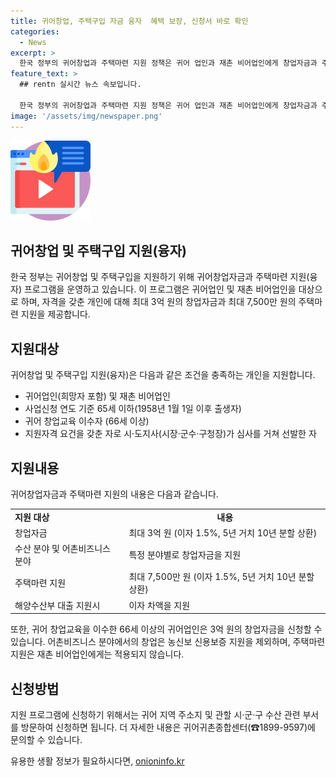 ```yaml
---
title: 귀어창업, 주택구입 자금 융자  혜택 보장, 신청서 바로 확인
categories:
  - News
excerpt: >
  한국 정부의 귀어창업과 주택마련 지원 정책은 귀어 업인과 재촌 비어업인에게 창업자금과 주택마련을 지원합니다. 지원대상은 사업신청 연도 기준 65세 이하이며, 귀어 창업을 위해 교육과정 이수한 66세 이상자 역시 포함됩니다. 창업자금은 최대 3억 원, 주택마련 지원금은 세대당 최대 7,500만 원을 지원하며, 지원후에는 수협에서 대출을 받을 경우 해양수산부가 이자 차액을 지원합니다. 귀촌종합센터(☎18999597)로 문의하면 됩니다.
feature_text: >
  ## rentn 실시간 뉴스 속보입니다.

  한국 정부의 귀어창업과 주택마련 지원 정책은 귀어 업인과 재촌 비어업인에게 창업자금과 주택마련을 지원합니다. 지원대상은 사업신청 연도 기준 65세 이하이며, 귀어 창업을 위해 교육과정 이수한 66세 이상자 역시 포함됩니다. 창업자금은 최대 3억 원, 주택마련 지원금은 세대당 최대 7,500만 원을 지원하며, 지원후에는 수협에서 대출을 받을 경우 해양수산부가 이자 차액을 지원합니다. 귀촌종합센터(☎18999597)로 문의하면 됩니다.
image: '/assets/img/newspaper.png'
---
```


<p><img src="/assets/img/news.png" alt="rentncar 속보" /></p>

<h2>귀어창업 및 주택구입 지원(융자)</h2>

<p data-ke-size="size16">한국 정부는 귀어창업 및 주택구입을 지원하기 위해 귀어창업자금과 주택마련 지원(융자) 프로그램을 운영하고 있습니다. 이 프로그램은 귀어업인 및 재촌 비어업인을 대상으로 하며, 자격을 갖춘 개인에 대해 최대 3억 원의 창업자금과 최대 7,500만 원의 주택마련 지원을 제공합니다.</p>

<h2>지원대상</h2>

<p data-ke-size="size16">귀어창업 및 주택구입 지원(융자)은 다음과 같은 조건을 충족하는 개인을 지원합니다.</p>

<ul>
  <li>귀어업인(희망자 포함) 및 재촌 비어업인</li>
  <li>사업신청 연도 기준 65세 이하(1958년 1월 1일 이후 출생자)</li>
  <li>귀어 창업교육 이수자 (66세 이상)</li>
  <li>지원자격 요건을 갖춘 자로 시·도지사(시장·군수·구청장)가 심사를 거쳐 선발한 자</li>
</ul>

<h2>지원내용</h2>

<p data-ke-size="size16">귀어창업자금과 주택마련 지원의 내용은 다음과 같습니다.</p>

<table>
  <tr>
    <td><b>지원 대상</b></td>
    <td style="text-align: center; height: 17px;"><b>내용</b></td>
  </tr>
  <tr>
    <td>창업자금</td>
    <td>최대 3억 원 (이자 1.5%, 5년 거치 10년 분할 상환)</td>
  </tr>
  <tr>
    <td>수산 분야 및 어촌비즈니스 분야</td>
    <td>특정 분야별로 창업자금을 지원</td>
  </tr>
  <tr>
    <td>주택마련 지원</td>
    <td>최대 7,500만 원 (이자 1.5%, 5년 거치 10년 분할 상환)</td>
  </tr>
  <tr>
    <td>해양수산부 대출 지원시</td>
    <td>이자 차액을 지원</td>
  </tr>
</table>

<p data-ke-size="size16">또한, 귀어 창업교육을 이수한 66세 이상의 귀어업인은 3억 원의 창업자금을 신청할 수 있습니다. 어촌비즈니스 분야에서의 창업은 농신보 신용보증 지원을 제외하며, 주택마련 지원은 재촌 비어업인에게는 적용되지 않습니다.</p>

<h2>신청방법</h2>

<p data-ke-size="size16">지원 프로그램에 신청하기 위해서는 귀어 지역 주소지 및 관할 시·군·구 수산 관련 부서를 방문하여 신청하면 됩니다. 더 자세한 내용은 귀어귀촌종합센터(☎1899-9597)에 문의할 수 있습니다.</p>
유용한 생활 정보가 필요하시다면, <a href="https://onioninfo.kr" rel="dofollow">onioninfo.kr</a>


